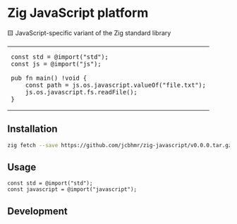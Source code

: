 # Zig JavaScript platform

🟨 JavaScript-specific variant of the Zig standard library

<table align=center><td>

```zig
const std = @import("std");
const js = @import("js");

pub fn main() !void {
    const path = js.os.javascript.valueOf("file.txt");
    js.os.javascript.fs.readFile();
}
```

</table>

## Installation

```sh
zig fetch --save https://github.com/jcbhmr/zig-javascript/v0.0.0.tar.gz
```

## Usage

```zig
const std = @import("std");
const javascript = @import("javascript");
```

## Development

